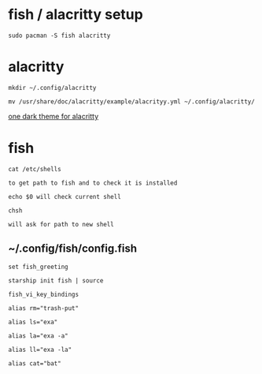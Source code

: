 # fish / alacritty setup

`sudo pacman -S fish alacritty`

# alacritty

`mkdir ~/.config/alacritty`

`mv /usr/share/doc/alacritty/example/alacrityy.yml ~/.config/alacritty/`

[one dark theme for alacritty](https://gist.github.com/r-darwish/f8bb21a6c89a02c4bef76cc38bddad39)

# fish

`cat /etc/shells`

`to get path to fish and to check it is installed`

`echo $0 will check current shell`

`chsh `

`will ask for path to new shell`

## ~/.config/fish/config.fish

`set fish_greeting`

`starship init fish | source`

`fish_vi_key_bindings`

`alias rm="trash-put"`

`alias ls="exa"`

`alias la="exa -a"`

`alias ll="exa -la"`

`alias cat="bat"`


